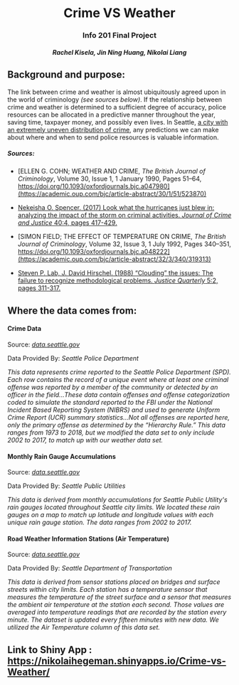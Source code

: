 <center>

# Crime VS Weather

### Info 201 Final Project

##### Rachel Kisela, Jin Ning Huang, Nikolai Liang

</center>

## Background and purpose:


The link between crime and weather is almost ubiquitously agreed upon in the world of criminology *(see sources below)*. If the relationship between crime and weather is determined to a sufficient degree of accuracy, police resources can be allocated in a predictive manner throughout the year, saving time, taxpayer money, and possibly even lives. In Seattle, [a city with an extremely uneven distribution of crime](https://www.seattletimes.com/seattle-news/data/crime-rates-down-in-most-seattle-neighborhoods-but-theres-a-big-divide-between-north-and-south/), any predictions we can make about where and when to send police resources is valuable information.


##### Sources:

* [ELLEN G. COHN; WEATHER AND CRIME, *The British Journal of Criminology*, Volume 30, Issue 1, 1 January 1990, Pages 51–64, https://doi.org/10.1093/oxfordjournals.bjc.a047980](https://academic.oup.com/bjc/article-abstract/30/1/51/523870)

* [Nekeisha O. Spencer. (2017) Look what the hurricanes just blew in: analyzing the impact of the storm on criminal activities. *Journal of Crime and Justice* 40:4, pages 417-429.](https://www.tandfonline.com/doi/abs/10.1080/00779954.2011.572544)

* [SIMON FIELD; THE EFFECT OF TEMPERATURE ON CRIME, *The British Journal of Criminology*, Volume 32, Issue 3, 1 July 1992, Pages 340–351, https://doi.org/10.1093/oxfordjournals.bjc.a048222](https://academic.oup.com/bjc/article-abstract/32/3/340/319313)

* [Steven P. Lab, J. David Hirschel. (1988) “Clouding” the issues: The failure to recognize methodological problems. *Justice Quarterly* 5:2, pages 311-317.](https://www.tandfonline.com/doi/pdf/10.1080/07418828800089741)

## Where the data comes from:



#### Crime Data

Source: *[data.seattle.gov](https://catalog.data.gov/dataset/crime-data-76bd0)*

Data Provided By: *Seattle Police Department*


*This data represents crime reported to the Seattle Police Department (SPD). Each row contains the record of a unique event where at least one criminal offense was reported by a member of the community or detected by an officer in the field...These data contain offenses and offense categorization coded to simulate the standard reported to the FBI under the National Incident Based Reporting System (NIBRS) and used to generate Uniform Crime Report (UCR) summary statistics...Not all offenses are reported here, only the primary offense as determined by the “Hierarchy Rule.” This data ranges from 1973 to 2018, but we modified the data set to only include 2002 to 2017, to match up with our weather data set.*



#### Monthly Rain Gauge Accumulations

Source: *[data.seattle.gov](https://data.seattle.gov/City-Business/Observed-Monthly-Rain-Gauge-Accumulations-Oct-2002/rdtp-hzy3)*

Data Provided By: *Seattle Public Utilities*


*This data is derived from monthly accumulations for Seattle Public Utility's rain gauges located throughout Seattle city limits. We located these rain gauges on a map to match up latitude and longitude values with each unique rain gauge station. The data ranges from 2002 to 2017.*



#### Road Weather Information Stations (Air Temperature)

Source: *[data.seattle.gov](https://data.seattle.gov/Transportation/Road-Weather-Information-Stations/egc4-d24i)*

Data Provided By: *Seattle Department of Transportation*


*This data is derived from sensor stations placed on bridges and surface streets within city limits. Each station has a temperature sensor that measures the temperature of the street surface and a sensor that measures the ambient air temperature at the station each second. Those values are averaged into temperature readings that are recorded by the station every minute. The dataset is updated every fifteen minutes with new data. We utilized the Air Temperature column of this data set.*

## Link to Shiny App : https://nikolaihegeman.shinyapps.io/Crime-vs-Weather/